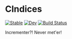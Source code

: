 # CIndices

[![Stable](https://img.shields.io/badge/docs-stable-blue.svg)](https://Wimmerer.github.io/CIndices.jl/stable/)
[![Dev](https://img.shields.io/badge/docs-dev-blue.svg)](https://Wimmerer.github.io/CIndices.jl/dev/)
[![Build Status](https://github.com/Wimmerer/CIndices.jl/actions/workflows/CI.yml/badge.svg?branch=main)](https://github.com/Wimmerer/CIndices.jl/actions/workflows/CI.yml?query=branch%3Amain)

Incrementer?! Never met'er!